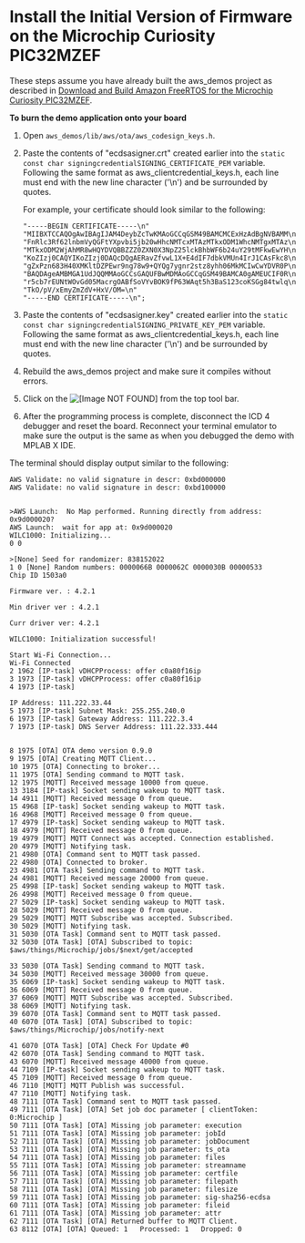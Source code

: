 # Install the Initial Version of Firmware on the Microchip Curiosity PIC32MZEF<a name="burn-initial-firmware-microchip"></a>

These steps assume you have already built the aws\_demos project as described in [Download and Build Amazon FreeRTOS for the Microchip Curiosity PIC32MZEF](ota-prereqs.md#download-ota-mchip)\.<a name="mch-burn-demo"></a>

**To burn the demo application onto your board**

1. Open `aws_demos/lib/aws/ota/aws_codesign_keys.h`\.

1. Paste the contents of "ecdsasigner\.crt" created earlier into the `static const char signingcredentialSIGNING_CERTIFICATE_PEM` variable\. Following the same format as aws\_clientcredential\_keys\.h, each line must end with the new line character \('\\n'\) and be surrounded by quotes\.

   For example, your certificate should look similar to the following:

   ```
   "-----BEGIN CERTIFICATE-----\n"
   "MIIBXTCCAQOgAwIBAgIJAM4DeybZcTwKMAoGCCqGSM49BAMCMCExHzAdBgNVBAMM\n"
   "FnRlc3Rf62lnbmVyQGFtYXpvbi5jb20wHhcNMTcxMTAzMTkxODM1WhcNMTgxMTAz\n"
   "MTkxODM2WjAhMR8wHQYDVQBBZZZ0ZXN0X3NpZ25lckBhbWF6b24uY29tMFkwEwYH\n"
   "KoZIzj0CAQYIKoZIzj0DAQcDQgAERavZfvwL1X+E4dIF7dbkVMUn4IrJ1CAsFkc8\n"
   "gZxPzn683H40XMKltDZPEwr9ng78w9+QYQg7ygnr2stz8yhh06MkMCIwCwYDVR0P\n"
   "BAQDAgeAMBMGA1UdJQQMMAoGCCsGAQUFBwMDMAoGCCqGSM49BAMCA0gAMEUCIF0R\n"
   "r5cb7rEUNtWOvGd05MacrgOABfSoVYvBOK9fP63WAqt5h3BaS123coKSGg84twlq\n"
   "TkO/pV/xEmyZmZdV+HxV/OM=\n"
   "-----END CERTIFICATE-----\n";
   ```

1. Paste the contents of "ecdsasigner\.key" created earlier into the `static const char signingcredentialSIGNING_PRIVATE_KEY_PEM` variable\. Following the same format as aws\_clientcredential\_keys\.h, each line must end with the new line character \('\\n'\) and be surrounded by quotes\.

1. Rebuild the aws\_demos project and make sure it compiles without errors\.

1. Click on the ![\[Image NOT FOUND\]](http://docs.aws.amazon.com/freertos/latest/userguide/images/MakeAndProgram.png) from the top tool bar\.

1. After the programming process is complete, disconnect the ICD 4 debugger and reset the board\. Reconnect your terminal emulator to make sure the output is the same as when you debugged the demo with MPLAB X IDE\.

The terminal should display output similar to the following:

```
AWS Validate: no valid signature in descr: 0xbd000000
AWS Validate: no valid signature in descr: 0xbd100000


>AWS Launch:  No Map performed. Running directly from address: 0x9d000020?
AWS Launch:  wait for app at: 0x9d000020
WILC1000: Initializing...
0 0 

>[None] Seed for randomizer: 838152022
1 0 [None] Random numbers: 0000066B 0000062C 0000030B 00000533
Chip ID 1503a0

Firmware ver. : 4.2.1

Min driver ver : 4.2.1

Curr driver ver: 4.2.1

WILC1000: Initialization successful!

Start Wi-Fi Connection...
Wi-Fi Connected
2 1962 [IP-task] vDHCPProcess: offer c0a80f16ip
3 1973 [IP-task] vDHCPProcess: offer c0a80f16ip
4 1973 [IP-task] 

IP Address: 111.222.33.44
5 1973 [IP-task] Subnet Mask: 255.255.240.0
6 1973 [IP-task] Gateway Address: 111.222.3.4
7 1973 [IP-task] DNS Server Address: 111.22.333.444


8 1975 [OTA] OTA demo version 0.9.0
9 1975 [OTA] Creating MQTT Client...
10 1975 [OTA] Connecting to broker...
11 1975 [OTA] Sending command to MQTT task.
12 1975 [MQTT] Received message 10000 from queue.
13 3184 [IP-task] Socket sending wakeup to MQTT task.
14 4911 [MQTT] Received message 0 from queue.
15 4968 [IP-task] Socket sending wakeup to MQTT task.
16 4968 [MQTT] Received message 0 from queue.
17 4979 [IP-task] Socket sending wakeup to MQTT task.
18 4979 [MQTT] Received message 0 from queue.
19 4979 [MQTT] MQTT Connect was accepted. Connection established.
20 4979 [MQTT] Notifying task.
21 4980 [OTA] Command sent to MQTT task passed.
22 4980 [OTA] Connected to broker.
23 4981 [OTA Task] Sending command to MQTT task.
24 4981 [MQTT] Received message 20000 from queue.
25 4998 [IP-task] Socket sending wakeup to MQTT task.
26 4998 [MQTT] Received message 0 from queue.
27 5029 [IP-task] Socket sending wakeup to MQTT task.
28 5029 [MQTT] Received message 0 from queue.
29 5029 [MQTT] MQTT Subscribe was accepted. Subscribed.
30 5029 [MQTT] Notifying task.
31 5030 [OTA Task] Command sent to MQTT task passed.
32 5030 [OTA Task] [OTA] Subscribed to topic: $aws/things/Microchip/jobs/$next/get/accepted

33 5030 [OTA Task] Sending command to MQTT task.
34 5030 [MQTT] Received message 30000 from queue.
35 6069 [IP-task] Socket sending wakeup to MQTT task.
36 6069 [MQTT] Received message 0 from queue.
37 6069 [MQTT] MQTT Subscribe was accepted. Subscribed.
38 6069 [MQTT] Notifying task.
39 6070 [OTA Task] Command sent to MQTT task passed.
40 6070 [OTA Task] [OTA] Subscribed to topic: $aws/things/Microchip/jobs/notify-next

41 6070 [OTA Task] [OTA] Check For Update #0
42 6070 [OTA Task] Sending command to MQTT task.
43 6070 [MQTT] Received message 40000 from queue.
44 7109 [IP-task] Socket sending wakeup to MQTT task.
45 7109 [MQTT] Received message 0 from queue.
46 7110 [MQTT] MQTT Publish was successful.
47 7110 [MQTT] Notifying task.
48 7111 [OTA Task] Command sent to MQTT task passed.
49 7111 [OTA Task] [OTA] Set job doc parameter [ clientToken: 0:Microchip ]
50 7111 [OTA Task] [OTA] Missing job parameter: execution
51 7111 [OTA Task] [OTA] Missing job parameter: jobId
52 7111 [OTA Task] [OTA] Missing job parameter: jobDocument
53 7111 [OTA Task] [OTA] Missing job parameter: ts_ota
54 7111 [OTA Task] [OTA] Missing job parameter: files
55 7111 [OTA Task] [OTA] Missing job parameter: streamname
56 7111 [OTA Task] [OTA] Missing job parameter: certfile
57 7111 [OTA Task] [OTA] Missing job parameter: filepath
58 7111 [OTA Task] [OTA] Missing job parameter: filesize
59 7111 [OTA Task] [OTA] Missing job parameter: sig-sha256-ecdsa
60 7111 [OTA Task] [OTA] Missing job parameter: fileid
61 7111 [OTA Task] [OTA] Missing job parameter: attr
62 7111 [OTA Task] [OTA] Returned buffer to MQTT Client.
63 8112 [OTA] [OTA] Queued: 1   Processed: 1   Dropped: 0
```